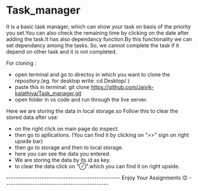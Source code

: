 # Task_manager
It is a basic task manager, which can show your task on basis of the priority you set.You can also check the remaining time by clicking on the date after adding the task.It has also dependancy function.By this functionality we can set dependancy among the tasks. So, we cannot complete the task if it depend on other task and it is not completed.


For cloning :
- open terminal and go to directoy in which you want to clone the repository.(eg. for desktop write: cd Desktop/ )
- paste this in terminal: git clone https://github.com/Jaivik-kalathiya/Task_manager.git
- open folder in vs code and run through the live server.

Here we are storing the data in local storage.so Follow this to clear the stored data after use:

- on the right click on main page do inspect.
- then go to apllications. (You can find it by clicking on ">>" sign on right upside bar)
- then go to storage and then to local storage.
- here you can see the data you entered.
- We are storing the data by its id as key.
- to clear the data click on "⊘".which you can find it on right upside.
  
  

------------------------------------------------ Enjoy Your Assignments 😊 --------------------------------------------

